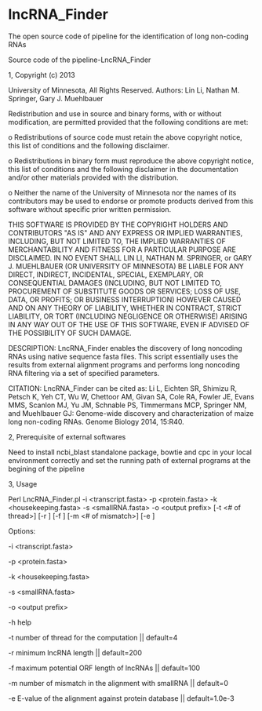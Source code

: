 lncRNA_Finder
=============

The open source code of pipeline for the identification of long non-coding RNAs

Source code of the pipeline-LncRNA_Finder

1, Copyright (c) 2013

University of Minnesota, All Rights Reserved. Authors: Lin Li, Nathan M. Springer, Gary J. Muehlbauer

Redistribution and use in source and binary forms, with or without modification, are permitted provided that the following conditions are met:

   o Redistributions of source code must retain the above copyright notice, this list of conditions and the following disclaimer.

   o Redistributions in binary form must reproduce the above copyright notice, this list of conditions and the following disclaimer in the documentation and/or other materials provided with the distribution.

   o Neither the name of the University of Minnesota nor the names of its contributors may be used to endorse or promote products derived from this software without specific prior written permission.

THIS SOFTWARE IS PROVIDED BY THE COPYRIGHT HOLDERS AND CONTRIBUTORS "AS IS" AND ANY EXPRESS OR IMPLIED WARRANTIES, INCLUDING, BUT NOT LIMITED TO, THE IMPLIED WARRANTIES OF MERCHANTABILITY AND FITNESS FOR A PARTICULAR PURPOSE ARE DISCLAIMED. IN NO EVENT SHALL LIN LI, NATHAN M. SPRINGER, or GARY J. MUEHLBAUER (OR UNIVERSITY OF MINNESOTA) BE LIABLE FOR ANY DIRECT, INDIRECT, INCIDENTAL, SPECIAL, EXEMPLARY, OR CONSEQUENTIAL DAMAGES (INCLUDING, BUT NOT LIMITED TO, PROCUREMENT OF SUBSTITUTE GOODS OR SERVICES; LOSS OF USE, DATA, OR PROFITS; OR BUSINESS INTERRUPTION) HOWEVER CAUSED AND ON ANY THEORY OF LIABILITY, WHETHER IN CONTRACT, STRICT LIABILITY, OR  TORT (INCLUDING NEGLIGENCE OR OTHERWISE) ARISING IN ANY WAY OUT OF THE USE OF THIS SOFTWARE, EVEN IF ADVISED OF THE POSSIBILITY OF SUCH DAMAGE.

DESCRIPTION: LncRNA_Finder enables the discovery of long noncoding RNAs using native sequence fasta files. This script essentially uses the results from external alignment programs and performs long noncoding RNA filtering via a set of specified parameters.

CITATION: LncRNA_Finder can be cited as: Li L, Eichten SR, Shimizu R, Petsch K, Yeh CT, Wu W, Chettoor AM,  Givan SA, Cole RA, Fowler JE, Evans MMS, Scanlon MJ, Yu JM, Schnable PS, Timmermans MCP, Springer NM, and Muehlbauer GJ: Genome-wide discovery and characterization of maize long non-coding RNAs. Genome Biology 2014, 15:R40.

2, Prerequisite of external softwares

Need to install ncbi_blast standalone package, bowtie and cpc in your local environment correctly and set the running path of external programs at the begining of the pipeline

3, Usage

Perl  LncRNA_Finder.pl -i \<transcript.fasta\> -p \<protein.fasta\> -k \<housekeeping.fasta\> -s \<smallRNA.fasta\> -o \<output prefix\> [-t <# of thread>] [-r <minimum lncRNA length>] [-f <maximum ORF length>] [-m <# of mismatch>] [-e <E-value of alignment>]

Options:

   -i \<transcript.fasta\>

   -p \<protein.fasta\>

   -k \<housekeeping.fasta\>

   -s \<smallRNA.fasta\>

   -o \<output prefix\>

   -h help

   -t <int> number of thread for the computation || default=4

   -r <int> minimum lncRNA length || default=200

   -f <int> maximum potential ORF length of lncRNAs || default=100

   -m <int> number of mismatch in the alignment with smallRNA || default=0

   -e E-value of the alignment against protein database || default=1.0e-3

